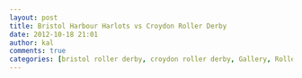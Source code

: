 ```yaml
---
layout: post
title: Bristol Harbour Harlots vs Croydon Roller Derby
date: 2012-10-18 21:01
author: kal
comments: true
categories: [bristol roller derby, croydon roller derby, Gallery, Roller Derby, rollerderby]
---
```


